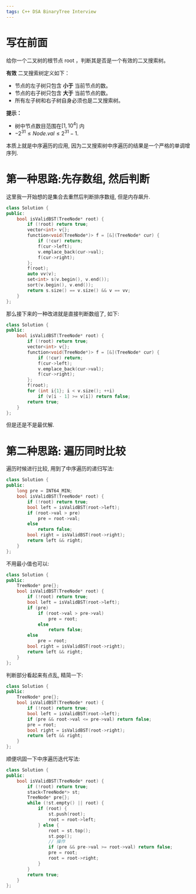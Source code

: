 ```yaml
---
tags: C++ DSA BinaryTree Interview
---
```


# 写在前面

给你一个二叉树的根节点 root ，判断其是否是一个有效的二叉搜索树。

**有效** 二叉搜索树定义如下：

-   节点的左子树只包含 **小于** 当前节点的数。
-   节点的右子树只包含 **大于** 当前节点的数。
-   所有左子树和右子树自身必须也是二叉搜索树。

**提示：**

-   树中节点数目范围在$[1, 10^4]$ 内
-   $-2^{31} \leq Node.val \leq 2^{31} - 1$.

本质上就是中序遍历的应用, 因为二叉搜索树中序遍历的结果是一个严格的单调增序列. 

# 第一种思路:先存数组, 然后判断

这里我一开始想的是集合去重然后判断排序数组, 但是内存飙升. 

```cpp
class Solution {
public:
    bool isValidBST(TreeNode* root) {
        if (!root) return true;
        vector<int> v{};
        function<void(TreeNode*)> f = [&](TreeNode* cur) {
            if (!cur) return;
            f(cur->left);
            v.emplace_back(cur->val);
            f(cur->right);
        };
        f(root);
        auto vv(v);
        set<int> s(v.begin(), v.end());
        sort(v.begin(), v.end());
        return s.size() == v.size() && v == vv;
    }
};
```

那么接下来的一种改进就是直接判断数组了, 如下:

```cpp
class Solution {
public:
    bool isValidBST(TreeNode* root) {
        if (!root) return true;
        vector<int> v{};
        function<void(TreeNode*)> f = [&](TreeNode* cur) {
            if (!cur) return;
            f(cur->left);
            v.emplace_back(cur->val);
            f(cur->right);
        };
        f(root);
        for (int i{1}; i < v.size(); ++i)
            if (v[i - 1] >= v[i]) return false;
        return true;
    }
};
```

但是还是不是最优解. 

# 第二种思路: 遍历同时比较

遍历时候进行比较, 用到了中序遍历的递归写法:

```cpp
class Solution {
public:
    long pre = INT64_MIN;
    bool isValidBST(TreeNode* root) {
        if (!root) return true;
        bool left = isValidBST(root->left);
        if (root->val > pre)
            pre = root->val;
        else
            return false;
        bool right = isValidBST(root->right);
        return left && right;
    }
};
```

不用最小值也可以:

```cpp
class Solution {
public:
    TreeNode* pre{};
    bool isValidBST(TreeNode* root) {
        if (!root) return true;
        bool left = isValidBST(root->left);
        if (pre)
            if (root->val > pre->val)
                pre = root;
            else
                return false;
        else
            pre = root;
        bool right = isValidBST(root->right);
        return left && right;
    }
};
```

判断部分看起来有点乱, 精简一下:

```cpp
class Solution {
public:
    TreeNode* pre{};
    bool isValidBST(TreeNode* root) {
        if (!root) return true;
        bool left = isValidBST(root->left);
        if (pre && root->val <= pre->val) return false;
        pre = root;
        bool right = isValidBST(root->right);
        return left && right;
    }
};
```

顺便巩固一下中序遍历迭代写法:

```cpp
class Solution {
public:
    bool isValidBST(TreeNode* root) {
        if (!root) return true;
        stack<TreeNode*> st;
        TreeNode* pre{};
        while (!st.empty() || root) {
            if (root) {
                st.push(root);
                root = root->left;
            } else {
                root = st.top();
                st.pop();
                // 操作
                if (pre && pre->val >= root->val) return false;
                pre = root;
                root = root->right;
            }
        }
        return true;
    }
};
```

